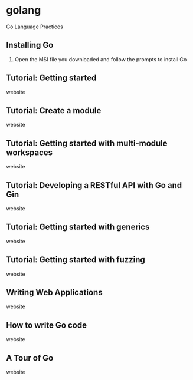 # golang
Go Language Practices

## Installing Go
1. Open the MSI file you downloaded and follow the prompts to install Go
## Tutorial: Getting started
website
## Tutorial: Create a module
website
## Tutorial: Getting started with multi-module workspaces
website
## Tutorial: Developing a RESTful API with Go and Gin
website
## Tutorial: Getting started with generics
website
## Tutorial: Getting started with fuzzing
website
## Writing Web Applications
website
## How to write Go code
website
## A Tour of Go
website
